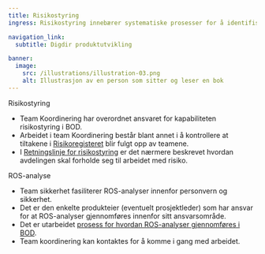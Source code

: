 ```yaml
---
title: Risikostyring
ingress: Risikostyring innebærer systematiske prosesser for å identifisere, vurdere og håndtere potensielle risikoer som kan påvirke BOD's evne til å oppnå sine mål. Effektiv risikostyring sikrer at BOD kan opprettholde kontinuitet og levere pålitelig tjenester.

navigation_link:
  subtitle: Digdir produktutvikling

banner:
  image:
    src: /illustrations/illustration-03.png
    alt: Illustrasjon av en person som sitter og leser en bok
---
```


Risikostyring
- Team Koordinering har overordnet ansvaret for kapabiliteten risikostyring i BOD.
- Arbeidet i team Koordinering består blant annet i å kontrollere at tiltakene i [Risikoregisteret](https://digdir.sharepoint.com/:x:/r/sites/RisikoBOD/Delte%20dokumenter/General/(UO)%20Risikoregister%20.xlsx?d=we2e6dba7fc5b4e58a231265f1b761856&csf=1&web=1&e=mRnSs4) blir fulgt opp av teamene.
- I [Retningslinje for risikostyring](https://digdir.sharepoint.com/:b:/r/sites/RisikoBOD/Delte%20dokumenter/General/-UO--Retningslinje-for-risikostyring-v1.1.pdf?csf=1&web=1&e=1M9nX8) er det nærmere beskrevet hvordan avdelingen skal forholde seg til arbeidet med risiko.

ROS-analyse
- Team sikkerhet fasiliterer ROS-analyser innenfor personvern og sikkerhet.
- Det er den enkelte produkteier (eventuelt prosjektleder) som har ansvar for at ROS-analyser gjennomføres innenfor sitt ansvarsområde.
- Det er utarbeidet [prosess for hvordan ROS-analyser gjennomføres i BOD](https://digdir.sharepoint.com/:p:/r/sites/RisikoBOD/Delte%20dokumenter/General/Presentasjoner/Prosess%20for%20risikovurdering%20i%20BOD.pptx?d=w72e7267b32d04e7d983e8fe2b4eebac1&csf=1&web=1&e=cUNEn6).
- Team koordinering kan kontaktes for å komme i gang med arbeidet. 
